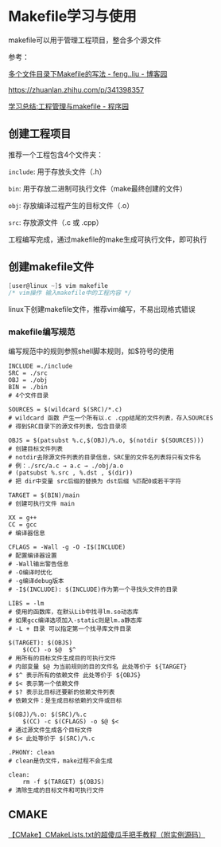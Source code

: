 # Makefile学习与使用

makefile可以用于管理工程项目，整合多个源文件

参考：

[多个文件目录下Makefile的写法 - feng..liu - 博客园](https://www.cnblogs.com/fengliu-/p/10218450.html)

https://zhuanlan.zhihu.com/p/341398357

[学习总结:工程管理与makefile - 程序园](http://www.voidcn.com/article/p-dbcwikol-bsb.html)

## 创建工程项目

推荐一个工程包含4个文件夹：

`include`: 用于存放头文件（.h）

`bin`: 用于存放二进制可执行文件（make最终创建的文件）

`obj`: 存放编译过程产生的目标文件（.o）

`src`: 存放源文件（.c 或 .cpp）

工程编写完成，通过makefile的make生成可执行文件，即可执行

## 创建makefile文件

```c
[user@linux ~]$ vim makefile
/* vim操作 输入makefile中的工程内容 */
```

linux下创建makefile文件，推荐vim编写，不易出现格式错误

### makefile编写规范

编写规范中的规则参照shell脚本规则，如$符号的使用

```shell
INCLUDE =./include
SRC = ./src
OBJ = ./obj
BIN = ./bin
# 4个文件目录

SOURCES = $(wildcard $(SRC)/*.c)
# wildcard 函数 产生一个所有以.c .cpp结尾的文件列表，存入SOURCES
# 得到SRC目录下的源文件列表，包含目录项

OBJS = $(patsubst %.c,$(OBJ)/%.o, $(notdir $(SOURCES)))
# 创建目标文件列表
# notdir去除源文件列表的目录信息，SRC里的文件名列表将只有文件名
# 例：./src/a.c → a.c → ./obj/a.o
# (patsubst %.src , %.dst , $(dir))
# 把 dir中变量 src后缀的替换为 dst后缀 %匹配0或若干字符

TARGET = $(BIN)/main
# 创建可执行文件 main

XX = g++
CC = gcc
# 编译器信息

CFLAGS = -Wall -g -O -I$(INCLUDE)
# 配置编译器设置 
# -Wall输出警告信息 
# -O编译时优化 
# -g编译debug版本
# -I$(INCLUDE): $(INCLUDE)作为第一个寻找头文件的目录

LIBS = -lm
# 使用的函数库，在默认Lib中找寻lm.so动态库
# 如果gcc编译选项加入-static则是lm.a静态库
# -L + 目录 可以指定第一个找寻库文件目录

$(TARGET): $(OBJS)
	$(CC) -o $@  $^
# 用所有的目标文件生成目的可执行文件
# 内部变量 $@ 为当前规则的目的文件名 此处等价于 ${TARGET}
# $^ 表示所有的依赖文件 此处等价于 ${OBJS}
# $< 表示第一个依赖文件
# $? 表示比目标还要新的依赖文件列表
# 依赖文件：是生成目标依赖的文件或目标

$(OBJ)/%.o: $(SRC)/%.c
	$(CC) -c $(CFLAGS) -o $@ $<
# 通过源文件生成各个目标文件
# $< 此处等价于 $(SRC)/%.c

.PHONY: clean
# clean是伪文件，make过程不会生成

clean:
	rm -f $(TARGET) $(OBJS)
# 清除生成的目标文件和可执行文件

```

## CMAKE
[【CMake】CMakeLists.txt的超傻瓜手把手教程（附实例源码）](https://blog.csdn.net/qq_38410730/article/details/102477162)

